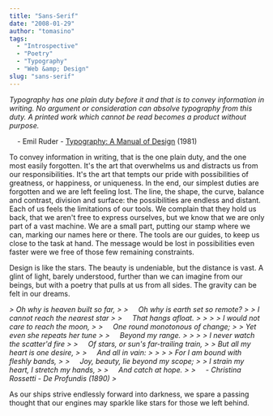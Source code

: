 ```yaml
---
title: "Sans-Serif"
date: "2008-01-29"
author: "tomasino"
tags:
  - "Introspective"
  - "Poetry"
  - "Typography"
  - "Web &amp; Design"
slug: "sans-serif"
---
```


<span style="font-style: italic;">Typography has one plain duty before
it and that is to convey information in writing. No argument or
consideration can absolve typography from this duty. A printed work
which cannot be read becomes a product without purpose.</span>

    - Emil Ruder - [Typography: A Manual of Design][] (1981)

To convey information in writing, that is the one plain duty, and the
one most easily forgotten. It's the art that overwhelms us and distracts
us from our responsibilities. It's the art that tempts our pride with
possibilities of greatness, or happiness, or uniqueness. In the end, our
simplest duties are forgotten and we are left feeling lost. The line,
the shape, the curve, balance and contrast, division and surface: the
possibilities are endless and distant. Each of us feels the limitations
of our tools. We complain that they hold us back, that we aren't free to
express ourselves, but we know that we are only part of a vast machine.
We are a small part, putting our stamp where we can, marking our names
here or there. The tools are our guides, to keep us close to the task at
hand. The message would be lost in possibilities even faster were we
free of those few remaining constraints.

Design is like the stars. The beauty is undeniable, but the distance is
vast. A glint of light, barely understood, further than we can imagine
from our beings, but with a poetry that pulls at us from all sides. The
gravity can be felt in our dreams.

<p style="font-style: italic;">
> Oh why is heaven built so far,
>
>      Oh why is earth set so remote?
>
>  I cannot reach the nearest star
>
>      That hangs afloat.
>
>
>
>  I would not care to reach the moon,
>
>      One round monotonous of change;
>
>  Yet even she repeats her tune
>
>      Beyond my range.
>
>
>
>  I never watch the scatter'd fire
>
>      Of stars, or sun's far-trailing train,
>
>  But all my heart is one desire,
>
>      And all in vain:
>
>
>
>  For I am bound with fleshly bands,
>
>      Joy, beauty, lie beyond my scope;
>
>  I strain my heart, I stretch my hands,
>
>      And catch at hope.
>
>      - Christina Rossetti - De Profundis (1890)
> </p>

As our ships strive endlessly forward into darkness, we spare a passing
thought that our engines may sparkle like stars for those we left
behind.

  [Typography: A Manual of Design]: //www.amazon.com/Typography-Manual-Design-Visual-communication/dp/0803872232/?tag=tomablog-20
